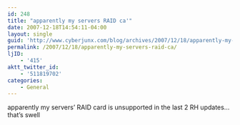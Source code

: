 ```yaml
---
id: 248
title: "apparently my servers RAID ca'"
date: 2007-12-18T14:54:11-04:00
layout: single
guid: 'http://www.cyberjunx.com/blog/archives/2007/12/18/apparently-my-servers-raid-ca/'
permalink: /2007/12/18/apparently-my-servers-raid-ca/
ljID:
    - '415'
aktt_twitter_id:
    - '511819702'
categories:
    - General
---
```


apparently my servers’ RAID card is unsupported in the last 2 RH updates… that’s swell